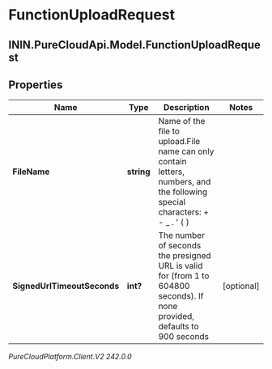 # FunctionUploadRequest

## ININ.PureCloudApi.Model.FunctionUploadRequest

## Properties

|Name | Type | Description | Notes|
|------------ | ------------- | ------------- | -------------|
| **FileName** | **string** | Name of the file to upload.File name can only contain letters, numbers, and the following special characters: + - _ . &#39; ( ) | |
| **SignedUrlTimeoutSeconds** | **int?** | The number of seconds the presigned URL is valid for (from 1 to 604800 seconds). If none provided, defaults to 900 seconds | [optional] |



_PureCloudPlatform.Client.V2 242.0.0_
